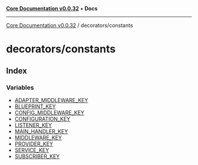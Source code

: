 [**Core Documentation v0.0.32**](../../README.md) • **Docs**

***

[Core Documentation v0.0.32](../../modules.md) / decorators/constants

# decorators/constants

## Index

### Variables

- [ADAPTER\_MIDDLEWARE\_KEY](variables/ADAPTER_MIDDLEWARE_KEY.md)
- [BLUEPRINT\_KEY](variables/BLUEPRINT_KEY.md)
- [CONFIG\_MIDDLEWARE\_KEY](variables/CONFIG_MIDDLEWARE_KEY.md)
- [CONFIGURATION\_KEY](variables/CONFIGURATION_KEY.md)
- [LISTENER\_KEY](variables/LISTENER_KEY.md)
- [MAIN\_HANDLER\_KEY](variables/MAIN_HANDLER_KEY.md)
- [MIDDLEWARE\_KEY](variables/MIDDLEWARE_KEY.md)
- [PROVIDER\_KEY](variables/PROVIDER_KEY.md)
- [SERVICE\_KEY](variables/SERVICE_KEY.md)
- [SUBSCRIBER\_KEY](variables/SUBSCRIBER_KEY.md)
